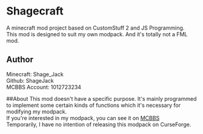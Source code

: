 # Shagecraft
A minecraft mod project based on CustomStuff 2 and JS Programming.<br>This mod is designed to suit my own modpack. And it's totally not a FML mod.

## Author
Minecraft: Shage_Jack<br>Github: ShageJack<br>MCBBS Account: 1012723234

##About
This mod doesn't have a specific purpose. It's mainly programmed to implement some certain kinds of functions which it's necessary for modifying my modpack.<br>If you're interested in my modpack, you can see it on [MCBBS](http://www.mcbbs.net/thread-819462-1-1.html)<br>Temporarily, I have no intention of releasing this modpack on CurseForge.
